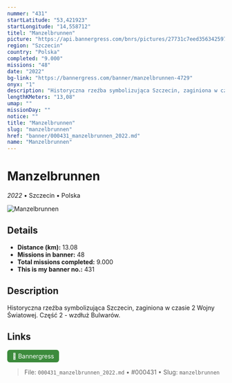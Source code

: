 ```yaml
---
nummer: "431"
startLatitude: "53,421923"
startLongitude: "14,558712"
titel: "Manzelbrunnen"
picture: "https://api.bannergress.com/bnrs/pictures/27731c7eed356342597202a124dc7155"
region: "Szczecin"
country: "Polska"
completed: "9.000"
missions: "48"
date: "2022"
bg-link: "https://bannergress.com/banner/manzelbrunnen-4729"
onyx: "1"
description: "Historyczna rzeźba symbolizująca Szczecin, zaginiona w czasie 2 Wojny Światowej. Część  2 - wzdłuż Bulwarów."
lengthKMeters: "13,08"
umap: ""
missionDay: ""
notice: ""
title: "Manzelbrunnen"
slug: "manzelbrunnen"
href: "banner/000431_manzelbrunnen_2022.md"
name: "Manzelbrunnen"
---
```

# Manzelbrunnen

*2022* • Szczecin • Polska

![Manzelbrunnen](https://api.bannergress.com/bnrs/pictures/27731c7eed356342597202a124dc7155)



## Details
- **Distance (km):** 13.08
- **Missions in banner:** 48
- **Total missions completed:** 9.000
- **This is my banner no.:** 431



## Description
Historyczna rzeźba symbolizująca Szczecin, zaginiona w czasie 2 Wojny Światowej. Część  2 - wzdłuż Bulwarów.



## Links
<a href="https://bannergress.com/banner/manzelbrunnen-4729" target="_blank" style="display:inline-block;margin-right:8px;padding:6px 12px;background:#3c8b3c;color:#fff;text-decoration:none;border-radius:6px;">🔗 Bannergress</a>



> File: `000431_manzelbrunnen_2022.md`
> • #000431
> • Slug: `manzelbrunnen`
